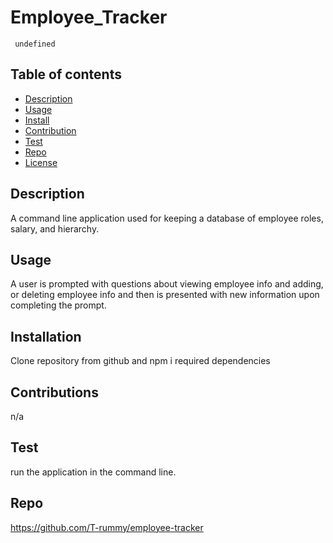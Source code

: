 # Employee_Tracker
   
     undefined
   
   ## Table of contents
   - [Description](#Description)
   - [Usage](#Usage)
   - [Install](#Install)
   - [Contribution](#Contribution)
   - [Test](#Test)
   - [Repo](#Repo)
   - [License](#License)
   
   ## Description
   A command line application used for keeping a database of employee roles, salary, and hierarchy.
   
   ## Usage
   A user is prompted with questions about viewing employee info and adding, or deleting employee info and then is presented with new information upon completing the prompt.
   
   ## Installation
   Clone repository from github and npm i required dependencies
   
   ## Contributions
   n/a
   
   ## Test
   run the application in the command line.
     
   ## Repo
   https://github.com/T-rummy/employee-tracker
   
   
   
     
   
   
